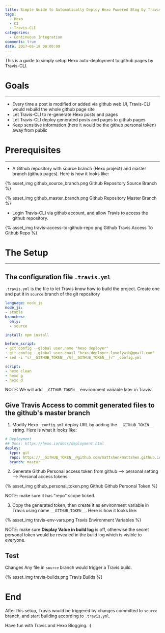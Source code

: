 ```yaml
---
title: Simple Guide to Automatically Deploy Hexo Powered Blog by Travis-CLI
tags:
  - Hexo
  - CI
  - Travis-CLI
categories:
  - Continuous Integration
comments: true
date: 2017-06-19 00:00:00
---
```



This is a guide to simply setup Hexo auto-deployment to github pages by Travis-CLI. 

<!-- more -->

# Goals
---
* Every time a post is modified or added via github web UI, Travis-CLI would rebuild the whole github page site
* Let Travis-CLI to re-generate Hexo posts and pages
* Let Travis-CLI deploy generated posts and pages to github pages
* Keep sensitive information (here it would be the github personal token) away from public

# Prerequisites
---
* A Github repository with source branch (Hexo project) and master branch (github pages). Here is how it looks like: 

{% asset_img github_source_branch.png Github Repository Source Branch %}

{% asset_img github_master_branch.png Github Repository Master Branch %}

* Login Travis-CLI via github account, and allow Travis to access the github repository. 

{% asset_img travis-access-to-github-repo.png Github Travis Access To Github Repo %}


# The Setup
---
## The configuration file `.travis.yml`
`.travis.yml` is the file to let Travis know how to build the project. Create one and put it in `source` branch of the git repository

```yaml
language: node_js
node_js:
- stable
branches:
  only:
  - source

install: npm install

before_script:
- git config --global user.name "hexo deployer"
- git config --global user.email "hexo-deployer-lovelywib@gmail.com"
- sed -i "s/__GITHUB_TOKEN__/${__GITHUB_TOKEN__}/" _config.yml

script:
- hexo clean
- hexo g
- hexo d
```

NOTE: We will add `__GITHUB_TOKEN__` environment variable later in Travis

## Give Travis Access to commit generated files to the github's master branch

1. Modify Hexo `_config.yml` deploy URL by adding the `__GITHUB_TOKEN__` string. Here is what it looks like: 

```yaml
# Deployment
## Docs: https://hexo.io/docs/deployment.html
deploy:
  type: git
  repo: https://__GITHUB_TOKEN__@github.com/mattshen/mattshen.github.io.git
  branch: master
```

2. Generate Github Personal access token from github --> personal setting --> Personal access tokens

{% asset_img github_personal_token.png Github Github Personal Token %}

NOTE: make sure it has "repo" scope ticked. 

3. Copy the generated token, then create it as environment variable in Travis using name `__GITHUB_TOKEN__`. Here is how it looks like: 

{% asset_img travis-env-vars.png Travis Environment Variables %}

NOTE: make sure **Display Value in build log** is off, otherwise the secret personal token would be revealed in the build log which is visible to everyone.


## Test
Changes Any file in `source` branch would trigger a Travis build. 

{% asset_img travis-builds.png Travis Builds %}

# End

After this setup, Travis would be triggered by changes committed to `source` branch, and start building according to `.travis.yml`. 

Have fun with Travis and Hexo Blogging. :)